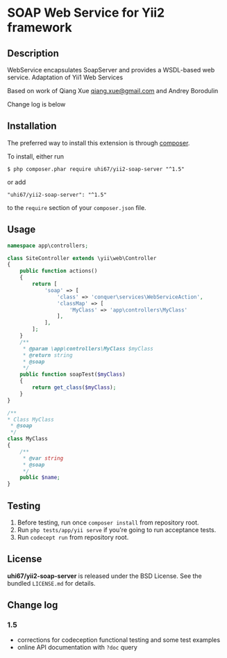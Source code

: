SOAP Web Service for Yii2 framework
===================================

## Description

WebService encapsulates SoapServer and provides a WSDL-based web service.
Adaptation of Yii1 Web Services

Based on work of Qiang Xue <qiang.xue@gmail.com> and Andrey Borodulin

Change log is below

## Installation

The preferred way to install this extension is through [composer](http://getcomposer.org/download/).

To install, either run

```
$ php composer.phar require uhi67/yii2-soap-server "^1.5"
```
or add

```
"uhi67/yii2-soap-server": "^1.5"
```

to the ```require``` section of your `composer.json` file.

## Usage

```php
namespace app\controllers;

class SiteController extends \yii\web\Controller
{
    public function actions()
    {
        return [
            'soap' => [
                'class' => 'conquer\services\WebServiceAction',
                'classMap' => [
                    'MyClass' => 'app\controllers\MyClass'
                ],
            ],
        ];
    }
    /**
     * @param \app\controllers\MyClass $myClass
     * @return string
     * @soap
     */
    public function soapTest($myClass)
    {
        return get_class($myClass);
    }
}

/**
* Class MyClass
 * @soap
 */
class MyClass
{
    /**
     * @var string
     * @soap
     */
    public $name;
}
```

## Testing

1. Before testing, run once `composer install` from repository root.
2. Run `php tests/app/yii serve` if you're going to run acceptance tests.  
3. Run `codecept run` from repository root.

## License

**uhi67/yii2-soap-server** is released under the BSD License. See the bundled `LICENSE.md` for details.

## Change log

### 1.5

- corrections for codeception functional testing and some test examples
- online API documentation with `?doc` query 

